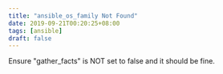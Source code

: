 ```yaml
---
title: "ansible_os_family Not Found"
date: 2019-09-21T00:20:25+08:00
tags: [ansible]
draft: false
---
```


Ensure "gather_facts" is NOT set to false and it should be fine.
